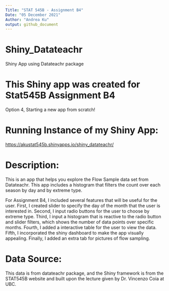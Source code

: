 ```yaml
---
Title: "STAT 545B - Assignment B4"
Date: "05 December 2021"
Author: "Andrea Ku"
output: github_document
---
```


# Shiny_Datateachr
Shiny App using Datateachr package

# This Shiny app was created for Stat545B Assignment B4
Option 4, Starting a new app from scratch!

# Running Instance of my Shiny App:
https://akustat545b.shinyapps.io/shiny_datateachr/


# Description:

This is an app that helps you explore the Flow Sample data set from Datateachr. This app includes a histogram that filters the count over each season by day and by extreme type. 

For Assignment B4, I included several features that will be useful for the user. First, I created slider to specify the day of the month that the user is interested in. Second, I input radio buttons for the user to choose by extreme type. Third, I input a histogram that is reactive to the radio button and slider filters, which shows the number of data points over specific months. Fourth, I added a interactive table for the user to view the data. Fifth, I incorporated the shiny dashboard to make the app visually appealing. Finally, I added an extra tab for pictures of flow sampling. 


# Data Source:
This data is from datateachr package, and the Shiny framework is from the STAT545B website and built upon the lecture given by Dr. Vincenzo Coia at UBC.